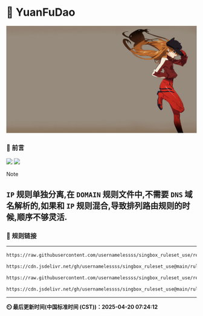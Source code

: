 
# 🧸 YuanFuDao
![](https://raw.githubusercontent.com/usernamelessss/picture-bed/main/images/202504042256831.jpg)
### 📣 前言
![](https://shields.io/badge/-移除重复规则-ff69b4) ![](https://shields.io/badge/-IP&nbsp;规则单独存放不与&nbsp;DOMAIN&nbsp;等混合-green)
> [!NOTE]
**`IP` 规则单独分离,在 `DOMAIN` 规则文件中,不需要 `DNS` 域名解析的,如果和 `IP` 规则混合,导致排列路由规则的时候,顺序不够灵活.**
---

###  🔗 规则链接
---

```url
https://raw.githubusercontent.com/usernamelessss/singbox_ruleset_use/refs/heads/main/rule/YuanFuDao/YuanFuDao_No_IP.json
```

```url
https://cdn.jsdelivr.net/gh/usernamelessss/singbox_ruleset_use@main/rule/YuanFuDao/YuanFuDao_No_IP.json
```

```url
https://raw.githubusercontent.com/usernamelessss/singbox_ruleset_use/refs/heads/main/rule/YuanFuDao/YuanFuDao_No_IP.srs
```

```url
https://cdn.jsdelivr.net/gh/usernamelessss/singbox_ruleset_use@main/rule/YuanFuDao/YuanFuDao_No_IP.srs
```

---
**⏲️ 最后更新时间(中国标准时间 (CST))：2025-04-20 07:24:12**